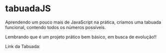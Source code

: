 # tabuadaJS

Aprendendo um pouco mais de JavaScript na prática, criamos uma tabuada funcional, contendo todos os números possíveis.

Lembrando que é um projeto prático bem básico, em busca de evolução!!

Link da Tabuada:
